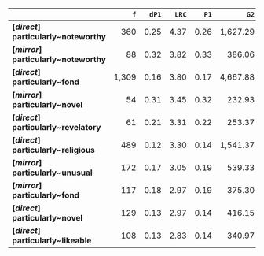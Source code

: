|                                        |   `f` |   `dP1` |   `LRC` |   `P1` |     `G2` | `l1`         | `l2`       |   `f1` |   `f2` |       `N` |   `exp_f` |   `unexp_f` |   `unexp_r` |   `dP2` |   `P2` |   `deltaP_max` |   `deltaP_mean` |   `odds_r_disc` |   `t` |   `MI` | `dataset`   |
|:---------------------------------------|------:|--------:|--------:|-------:|---------:|:-------------|:-----------|-------:|-------:|----------:|----------:|------------:|------------:|--------:|-------:|---------------:|----------------:|----------------:|------:|-------:|:------------|
| **[_direct_] particularly~noteworthy** |   360 |    0.25 |    4.37 |   0.26 | 1,627.29 | particularly | noteworthy | 76,722 |  1,370 | 6,347,362 |     16.56 |      343.44 |        0.95 |    0.00 |   0.00 |           0.25 |            0.13 |            1.47 | 18.10 |   1.34 | direct      |
| **[_mirror_] particularly~noteworthy** |    88 |    0.32 |    3.82 |   0.33 |   386.06 | particularly | noteworthy | 10,020 |    264 |   583,470 |      4.53 |       83.47 |        0.95 |    0.01 |   0.01 |           0.32 |            0.16 |            1.46 |  8.90 |   1.29 | mirror      |
| **[_direct_] particularly~fond**       | 1,309 |    0.16 |    3.80 |   0.17 | 4,667.88 | particularly | fond       | 76,722 |  7,835 | 6,347,362 |     94.70 |    1,214.30 |        0.93 |    0.02 |   0.02 |           0.16 |            0.09 |            1.22 | 33.56 |   1.14 | direct      |
| **[_mirror_] particularly~novel**      |    54 |    0.31 |    3.45 |   0.32 |   232.93 | particularly | novel      | 10,020 |    167 |   583,470 |      2.87 |       51.13 |        0.95 |    0.01 |   0.01 |           0.31 |            0.16 |            1.44 |  6.96 |   1.27 | mirror      |
| **[_direct_] particularly~revelatory** |    61 |    0.21 |    3.31 |   0.22 |   253.37 | particularly | revelatory | 76,722 |    274 | 6,347,362 |      3.31 |       57.69 |        0.95 |    0.00 |   0.00 |           0.21 |            0.11 |            1.37 |  7.39 |   1.27 | direct      |
| **[_direct_] particularly~religious**  |   489 |    0.12 |    3.30 |   0.14 | 1,541.37 | particularly | religious  | 76,722 |  3,580 | 6,347,362 |     43.27 |      445.73 |        0.91 |    0.01 |   0.01 |           0.12 |            0.07 |            1.11 | 20.16 |   1.05 | direct      |
| **[_mirror_] particularly~unusual**    |   172 |    0.17 |    3.05 |   0.19 |   539.33 | particularly | unusual    | 10,020 |    922 |   583,470 |     15.83 |      156.17 |        0.91 |    0.02 |   0.02 |           0.17 |            0.09 |            1.13 | 11.91 |   1.04 | mirror      |
| **[_mirror_] particularly~fond**       |   117 |    0.18 |    2.97 |   0.19 |   375.30 | particularly | fond       | 10,020 |    604 |   583,470 |     10.37 |      106.63 |        0.91 |    0.01 |   0.01 |           0.18 |            0.09 |            1.14 |  9.86 |   1.05 | mirror      |
| **[_direct_] particularly~novel**      |   129 |    0.13 |    2.97 |   0.14 |   416.15 | particularly | novel      | 76,722 |    908 | 6,347,362 |     10.98 |      118.02 |        0.91 |    0.00 |   0.00 |           0.13 |            0.07 |            1.13 | 10.39 |   1.07 | direct      |
| **[_direct_] particularly~likeable**   |   108 |    0.13 |    2.83 |   0.14 |   340.97 | particularly | likeable   | 76,722 |    787 | 6,347,362 |      9.51 |       98.49 |        0.91 |    0.00 |   0.00 |           0.13 |            0.06 |            1.12 |  9.48 |   1.06 | direct      |